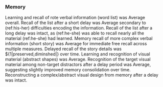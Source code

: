 ### Memory

Learning and recall of rote verbal information (word list) was Average overall.
Recall of the list after a short delay was Average secondary to (ref:his-her)
difficulties encoding the information. Recall of the list after a long delay was
intact, as (ref:he-she) was able to recall nearly all the material (ref:he-she)
had learned. Memory recall of more complex verbal information (short story) was
Average for immediate free recall across multiple measures. Delayed recall of
the story details was ${1|preserved,diminshed|} over time. Learning and
recognition of visual material (abstract shapes) was Average. Recognition of the
target visual material among non-target distractors after a delay period was
Average, suggesting slightly improved memory consolidation over time.
Reconstructing a complex/abstract visual design from memory after a delay was
intact.
